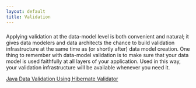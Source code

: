 ```yaml
---
layout: default
title: Validation
---
```


###
Applying validation at the data-model level is both convenient and natural; it gives data modelers and data architects the chance to build validation infrastructure at the same time as (or shortly after) data model creation. One thing to remember with data-model validation is to make sure that your data model is used faithfully at all layers of your application. Used in this way, your validation infrastructure will be available whenever you need it.

[Java Data Validation Using Hibernate Validator](http://www.informit.com/articles/article.aspx?p=2425869)
